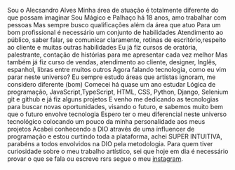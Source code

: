 Sou o Alecsandro Alves
Minha área de atuação é totalmente diferente do que possam imaginar
Sou Mágico e Palhaço há 18 anos, amo trabalhar com pessoas
Mas sempre busco qualificações além da área que atuo
Para um bom profissional é necessário um conjunto de habilidades
Atendimento ao público, saber falar, se comunicar claramente, rotinas de escritório,respeito ao cliente e muitas outras habilidades
Eu já fiz cursos de oratória, palestrante, contação de histórias para me apresentar cada vez melhor
Mas também já fiz curso de vendas, atendimento ao cliente, designer, Inglês, espanhol, libras entre muitos outros
Agora falando tecnologia, como eu vim parar neste universo?
Eu sempre estudo áreas que artistas ignoram, me considero diferente (bom)
Comecei há quase um ano estudar Lógica de programação, JavaScript,TypeScript, HTML, CSS, Python, Django, Selenium git e github e já fiz alguns projetos
E venho me dedicando as tecnologias para buscar novas oportunidades, visando o futuro, e sabemos muito bem que o futuro envolve tecnologia
Espero ter o meu diferencial neste universo tecnológico colocando um pouco da minha personalidade aos meus projetos
Acabei conhecendo a DIO através de uma influencer de programação e estou curtindo toda a plataforma, achei SUPER INTUITIVA, parabéns a todos envolvidos na DIO pela metodologia.
Para quem tiver curiosidade sobre o meu trabalho artístico, sei que hoje em dia é necessário provar o que se fala ou escreve rsrs segue o meu [instagram](https://www.instagram.com/palhacomagicorabisco/).